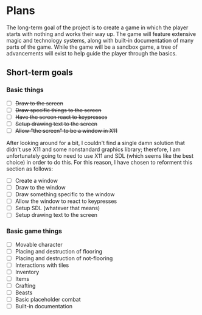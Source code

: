 # Plans

The long-term goal of the project is to create a game in which the player starts with nothing and works their way up.  The game will feature extensive magic and technology systems, along with built-in documentation of many parts of the game.  While the game will be a sandbox game, a tree of advancements will exist to help guide the player through the basics.

## Short-term goals

### Basic things

- [ ] ~~Draw to the screen~~
- [ ] ~~Draw specific things to the screen~~
- [ ] ~~Have the screen react to keypresses~~
- [ ] ~~Setup drawing text to the screen~~
- [ ] ~~Allow "the screen" to be a window in X11~~

After looking around for a bit, I couldn't find a single damn solution that didn't use X11 and some nonstandard graphics library; therefore, I am unfortunately going to need to use X11 and SDL (which seems like the best choice) in order to do this.  For this reason, I have chosen to reforment this section as follows:

- [ ] Create a window
- [ ] Draw to the window
- [ ] Draw something specific to the window
- [ ] Allow the window to react to keypresses
- [ ] Setup SDL (whatever that means)
- [ ] Setup drawing text to the screen

### Basic game things

- [ ] Movable character
- [ ] Placing and destruction of flooring
- [ ] Placing and destruction of not-flooring
- [ ] Interactions with tiles
- [ ] Inventory
- [ ] Items
- [ ] Crafting
- [ ] Beasts
- [ ] Basic placeholder combat
- [ ] Built-in documentation

### 
